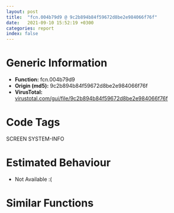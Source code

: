 ```yaml
---
layout: post
title:  "fcn.004b79d9 @ 9c2b894b84f59672d8be2e984066f76f"
date:   2021-09-10 15:52:19 +0300
categories: report
index: false
---
```


# Generic Information
- **Function:** fcn.004b79d9
- **Origin (md5):** 9c2b894b84f59672d8be2e984066f76f
- **VirusTotal:** [virustotal.com/gui/file/9c2b894b84f59672d8be2e984066f76f][virustotal_ref]

# Code Tags
<span class="tag" id="SCREEN">SCREEN</span>
<span class="tag" id="SYSTEM-INFO">SYSTEM-INFO</span>


# Estimated Behaviour
<ul><li class="bhv-desc" id="na">Not Available :(</li></ul>

# Similar Functions
<script type="text/javascript" src="https://www.gstatic.com/charts/loader.js"></script>
<script type="text/javascript">

    google.charts.load('current', {'packages':['corechart']});
    google.charts.setOnLoadCallback(drawChart);

    function drawChart() {
    var data = new google.visualization.DataTable();
        data.addColumn('number', 'X');
        data.addColumn('number', 'Y');
        data.addColumn({type: 'string', role: 'tooltip', 'p': {'html': true}});
        data.addColumn({'type': 'string', 'role': 'style'});
        
        data.addRows([
    [0, 0, '<b><a href="/report/fcn.004b79d9@9c2b894b84f59672d8be2e984066f76f">fcn.004b79d9</a><br>@9c2b894b84f59672d8be2e984066f76f</b><br>', 'point { fill-color: #e0440e; }'],

        ]);

    var options = {
        title: 'Similarity Plot',
        legend: 'none',
        colors: ['#dedbd9', '#e6693e', '#ec8f6e', '#f3b49f', '#f6c7b6'],
        tooltip: {isHtml: true, trigger: 'both'},
        explorer: {
        actions: ["dragToZoom", "rightClickToReset"],
        },
        chartArea: {
        width: '80%',
        height: '80%'
        },
        width: '100%',
        height: '100%'
    };

    var chart = new google.visualization.ScatterChart(document.getElementById('chart_div'));

    chart.draw(data, options);
    }
    
</script>


<div id="chart_div" style="width: 100%px; height: 100%;"></div>

# Disassembled Code
{% highlight nasm %}

push 0x90
mov eax, 0x57b4a4
call fcn.00553908
mov esi, ecx
mov dword[ebp-0x4c], esi
mov eax, dword[ebp+0x24]
mov edi, dword[ebp+8]
mov dword[ebp-0x84], eax
mov eax, dword[ebp+0x28]
mov dword[ebp-0x80], eax
mov eax, dword[ebp+0x2c]
mov dword[ebp-0x54], eax
mov eax, dword[ebp+0x3c]
mov dword[ebp-0x7c], eax
mov eax, dword[ebp+0x20]
shr eax, 0x16
and eax, 1
mov dword[ebp-0x98], edi
push 4
mov dword[ebp+0x20], eax
call dword[sym.imp.USER32.dll_GetSystemMetrics]
push dword[ebp+0x1c]
mov dword[ebp-0x50], eax
mov ecx, 0x5d85c0
lea eax, [ebp-0x94]
push eax
call fcn.0045d38e
lea ecx, [ebp-0x74]
call fcn.004119b2
xor ebx, ebx
mov dword[ebp-4], ebx
mov eax, ebx
test edi, edi
je off.b121
mov eax, dword[edi+4]
push eax
call dword[sym.imp.GDI32.dll_CreateCompatibleDC]
push eax
lea ecx, [ebp-0x74]
call fcn.004122af
mov dword[ebp-0x88], ebx
mov dword[ebp-0x8c], 0x585684
mov ecx, dword[ebp+0x18]
sub ecx, dword[ebp+0x10]
mov eax, dword[ebp+0x14]
sub eax, dword[ebp+0xc]
push ecx
push eax
push dword[edi+4]
mov byte[ebp-4], 1
call dword[sym.imp.GDI32.dll_CreateCompatibleBitmap]
push eax
lea ecx, [ebp-0x8c]
call fcn.004122f0
push dword[ebp-0x88]
push dword[ebp-0x70]
call fcn.00412959
mov edx, dword[ebp+0x18]
sub edx, dword[ebp+0x10]
mov ecx, dword[ebp+0x14]
sub ecx, dword[ebp+0xc]
push 0xcc0020
push ebx
push ebx
push dword[edi+4]
mov dword[ebp-0x9c], eax
push edx
push ecx
push ebx
push ebx
push dword[ebp-0x70]
call dword[sym.imp.GDI32.dll_BitBlt]
mov eax, dword[ebp+0x1c]
shr eax, 0x18
and eax, 1
cmp dword[esi+0xc000], 0x14
mov dword[ebp-0x78], eax
jge off.b492
mov eax, dword[ebp+0x34]
test eax, eax
je off.b287
mov ecx, dword[esi+0x8f50]
jmp off.b293
mov ecx, dword[esi+0x8f58]
mov dword[ebp-0x44], ecx
test eax, eax
je off.b308
mov eax, dword[esi+0x8f54]
jmp off.b314
mov eax, dword[esi+0x8f5c]
lea esi, [ebp+0xc]
mov dword[ebp-0x48], eax
lea edi, [ebp-0x64]
mov eax, dword[ebp+0xc]
movsd dword
lea ecx, [ebp-0x18]
movsd dword
movsd dword
movsd dword
mov esi, dword[ebp-0x4c]
lea edi, [ebp-0x20]
lea esi, [esi+0x2518]
movsd dword
movsd dword
movsd dword
movsd dword
add eax, dword[ebp-0x20]
mov dword[ebp-0x64], eax
mov eax, dword[ebp-0x1c]
add dword[ebp-0x60], eax
mov eax, dword[ebp-0x18]
sub dword[ebp-0x5c], eax
mov eax, dword[ebp-0x14]
sub dword[ebp-0x58], eax
lea eax, [ebp-0x74]
push eax
call fcn.00469bad
mov ecx, dword[ebp-0x44]
lea esi, [ebp-0x64]
mov eax, dword[ebp-0x48]
push 0x32
push ebx
push ecx
push eax
push eax
push ecx
sub esp, 0x10
mov byte[ebp-4], 2
mov edi, esp
lea ecx, [ebp-0x18]
movsd dword
movsd dword
movsd dword
movsd dword
call fcn.0046bc6a
lea ecx, [ebp-0x18]
mov byte[ebp-4], 1
call fcn.00469bc2
mov ecx, dword[ebp-0x4c]
lea esi, [ebp+0xc]
xor eax, eax
cmp dword[ebp+0x34], eax
push 0xff
mov ebx, dword[ecx+0x23d0]
sete al
push eax
sub esp, 0x10
lea eax, [ebp-0x74]
mov edi, esp
mov ecx, dword[ebx+0x14]
push eax
movsd dword
movsd dword
movsd dword
movsd dword
call fcn.00553897
mov ecx, dword[ebp-0x4c]
lea ecx, [ecx+0x23d0]
call dword[ebx+0x14]
jmp off.b548
mov ebx, dword[esi+0x23d0]
xor eax, eax
cmp dword[ebp+0x34], eax
lea esi, [ebp+0xc]
push 0xff
sete al
mov ecx, dword[ebx+0x10]
push eax
sub esp, 0x10
lea eax, [ebp-0x74]
mov edi, esp
push eax
movsd dword
movsd dword
movsd dword
movsd dword
call fcn.00553897
mov ecx, dword[ebp-0x4c]
lea ecx, [ecx+0x23d0]
call dword[ebx+0x10]
mov ebx, dword[ebp+0xc]
lea esi, [ebp+0xc]
add ebx, dword[ebp-0x94]
lea edi, [ebp-0x64]
mov eax, dword[ebp-0x78]
movsd dword
neg eax
sbb eax, eax
and eax, dword[ebp-0x90]
movsd dword
movsd dword
movsd dword
mov esi, dword[ebp-0x60]
mov edx, dword[ebp-0x5c]
add esi, eax
sub edx, dword[ebp-0x94]
cmp dword[ebp-0x54], 0
mov dword[ebp-0x64], ebx
mov dword[ebp-0x60], esi
mov dword[ebp-0x5c], edx
je off.b727
push 0x32
call dword[sym.imp.USER32.dll_GetSystemMetrics]
push 0x31
mov dword[ebp-0x44], eax
call dword[sym.imp.USER32.dll_GetSystemMetrics]
mov ecx, dword[ebp-0x58]
mov edx, eax
mov eax, dword[ebp-0x50]
sub ecx, esi
add eax, ebx
mov dword[ebp-0x48], edx
sub eax, ebx
add ecx, esi
mov dword[ebp-0x14], eax
sub eax, edx
cdq
sub eax, edx
sar eax, 1
jns off.b665
xor edi, edi
mov eax, edi
jmp off.b667
xor edi, edi
sub ecx, dword[ebp-0x44]
add eax, ebx
mov dword[ebp-0x50], eax
sub ecx, esi
mov eax, ecx
cdq
sub eax, edx
sar eax, 1
jns off.b688
mov eax, edi
push 3
push edi
push edi
push dword[ebp-0x44]
add eax, esi
push dword[ebp-0x48]
push dword[ebp-0x54]
push eax
push dword[ebp-0x50]
push dword[ebp-0x70]
call dword[sym.imp.USER32.dll_DrawIconEx]
add ebx, dword[ebp-0x14]
mov edx, dword[ebp-0x5c]
mov dword[ebp-0x64], ebx
jmp off.b729
xor edi, edi
mov ecx, dword[ebp-0x7c]
mov dword[ebp-0x44], edx
mov eax, dword[ecx+4]
mov dword[ebp-0x50], eax
test eax, eax
je off.b1021
lea eax, [ebp-0x50]
push eax
call fcn.0041b62e
mov esi, eax
mov dword[ebp-0x48], edi
mov dword[ebp-0x54], esi
cmp dword[esi+4], edi
je off.b785
cmp dword[esi+8], edi
je off.b797
mov dword[ebp-0x48], 1
jmp off.b797
cmp dword[esi+8], edi
je off.b797
mov dword[ebp-0x48], 2
mov ecx, esi
mov ebx, edi
call fcn.004f6fc4
sub eax, 0x13
je off.b868
sub eax, 7
je off.b841
sub eax, 1
jne off.b873
mov ebx, dword[ebp+0x1c]
shr ebx, 0x15
and ebx, 0x100
or ebx, 0xf020
jmp off.b873
mov ebx, dword[ebp+0x1c]
and ebx, 0x1000000
neg ebx
sbb ebx, ebx
and ebx, 0xf0
add ebx, 0xf030
jmp off.b873
mov ebx, 0xf060
mov eax, dword[esi]
lea ecx, [ebp-0x20]
push ecx
mov esi, dword[eax+0xc]
mov ecx, esi
call fcn.00553897
mov ecx, dword[ebp-0x54]
call esi
cmp dword[ebp-0x78], 0
je off.b922
push dword[ebp-0x90]
lea eax, [ebp-0x20]
push dword[ebp-0x94]
push eax
call dword[sym.imp.USER32.dll_OffsetRect]
mov ecx, dword[ebp-0x4c]
lea eax, [ebp-0x20]
push edi
push dword[ebp+0x34]
push edi
push dword[ebp-0x48]
push ebx
push eax
lea eax, [ebp-0x74]
push eax
call fcn.004b77f5
mov ebx, dword[ebp-0x54]
lea ecx, [ebp-0x30]
push ecx
mov eax, dword[ebx]
mov esi, dword[eax+0xc]
mov ecx, esi
call fcn.00553897
mov ecx, ebx
call esi
mov ecx, dword[ebp-0x44]
cmp ecx, dword[eax]
jl off.b1002
mov eax, dword[ebx]
lea ecx, [ebp-0x40]
push ecx
mov esi, dword[eax+0xc]
mov ecx, esi
call fcn.00553897
mov ecx, ebx
call esi
mov eax, dword[eax]
mov dword[ebp-0x44], eax
cmp dword[ebp-0x50], 0
mov ecx, dword[ebp-0x7c]
jne off.b749
mov ebx, dword[ebp-0x64]
mov edx, dword[ebp-0x5c]
mov eax, dword[ebp-0x84]
mov eax, dword[eax]
cmp dword[eax-0xc], edi
jne off.b1044
mov eax, dword[ebp-0x80]
mov eax, dword[eax]
cmp dword[eax-0xc], edi
je off.b1136
cmp ebx, edx
jge off.b1136
mov eax, dword[ebp-0x4c]
lea ecx, [ebp-0x74]
add eax, 0x8f38
push eax
call fcn.004129b8
lea esi, [ebp-0x64]
mov ecx, dword[ebp-0x44]
lea edi, [ebp-0x20]
mov ebx, eax
movsd dword
lea eax, [ebp-0x20]
push 0xffffffffffffffff
dec ecx
movsd dword
movsd dword
movsd dword
xor edi, edi
mov dword[ebp-0x18], ecx
push edi
mov ecx, dword[ebp-0x4c]
push edi
push dword[ebp+0x38]
push dword[ebp+0x20]
push dword[ebp+0x34]
push dword[ebp+0x30]
push dword[ebp-0x80]
push dword[ebp-0x84]
push eax
lea eax, [ebp-0x74]
push eax
call fcn.004b7eb1
push ebx
lea ecx, [ebp-0x74]
call fcn.004129b8
mov ecx, dword[ebp+0x18]
sub ecx, dword[ebp+0x10]
mov eax, dword[ebp+0x14]
sub eax, dword[ebp+0xc]
push 0xcc0020
push edi
push edi
push dword[ebp-0x70]
push ecx
push eax
push dword[ebp+0x10]
mov eax, dword[ebp-0x98]
push dword[ebp+0xc]
push dword[eax+4]
call dword[sym.imp.GDI32.dll_BitBlt]
mov eax, dword[ebp-0x9c]
test eax, eax
je off.b1194
mov edi, dword[eax+4]
push edi
push dword[ebp-0x70]
call fcn.00412959
lea ecx, [ebp-0x8c]
mov dword[ebp-0x8c], 0x585684
call fcn.00404d00
lea ecx, [ebp-0x74]
call fcn.00411b08
call fcn.005538b2
ret 0x38

{% endhighlight %}

[virustotal_ref]: https://www.virustotal.com/gui/file/9c2b894b84f59672d8be2e984066f76f